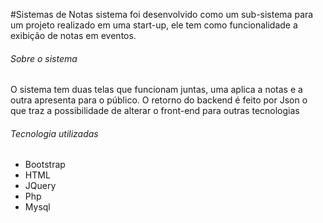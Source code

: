 #Sistemas de Notas 
 sistema foi desenvolvido como um sub-sistema para um projeto realizado em uma start-up, ele tem como funcionalidade a exibição de notas em eventos.
<h6>Sobre o sistema</h6>
O sistema tem duas telas que funcionam juntas, uma aplica a notas e a outra apresenta para o público. 
O retorno do backend é feito por Json o que traz a possibilidade de alterar o front-end para outras tecnologias
<h6>Tecnologia utilizadas</h6>
<ul>
<li>Bootstrap</li>
<li>HTML</li>
<li>JQuery</li>
<li>Php</li>
<li>Mysql</li>
</ul>
